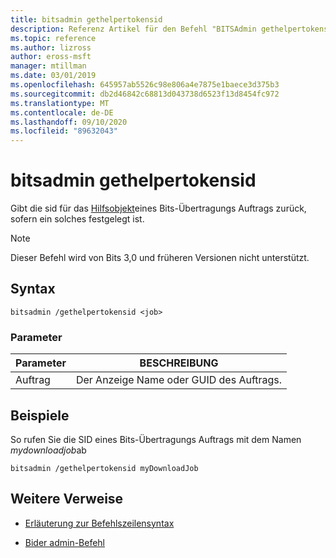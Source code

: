 ```yaml
---
title: bitsadmin gethelpertokensid
description: Referenz Artikel für den Befehl "BITSAdmin gethelpertokensid", der die sid für das Hilfsobjekt eines Bits-Übertragungs Auftrags zurückgibt, sofern ein solcher festgelegt ist.
ms.topic: reference
ms.author: lizross
author: eross-msft
manager: mtillman
ms.date: 03/01/2019
ms.openlocfilehash: 645957ab5526c98e806a4e7875e1baece3d375b3
ms.sourcegitcommit: db2d46842c68813d043738d6523f13d8454fc972
ms.translationtype: MT
ms.contentlocale: de-DE
ms.lasthandoff: 09/10/2020
ms.locfileid: "89632043"
---
```

# <a name="bitsadmin-gethelpertokensid"></a>bitsadmin gethelpertokensid

Gibt die sid für das [Hilfsobjekt](/windows/win32/bits/helper-tokens-for-bits-transfer-jobs)eines Bits-Übertragungs Auftrags zurück, sofern ein solches festgelegt ist.

> [!NOTE]
> Dieser Befehl wird von Bits 3,0 und früheren Versionen nicht unterstützt.

## <a name="syntax"></a>Syntax

```
bitsadmin /gethelpertokensid <job>
```

### <a name="parameters"></a>Parameter

| Parameter | BESCHREIBUNG |
| -------------- | -------------- |
| Auftrag | Der Anzeige Name oder GUID des Auftrags. |

## <a name="examples"></a>Beispiele

So rufen Sie die SID eines Bits-Übertragungs Auftrags mit dem Namen *mydownloadjob*ab

```
bitsadmin /gethelpertokensid myDownloadJob
```

## <a name="additional-references"></a>Weitere Verweise

- [Erläuterung zur Befehlszeilensyntax](command-line-syntax-key.md)

- [Bider admin-Befehl](bitsadmin.md)
